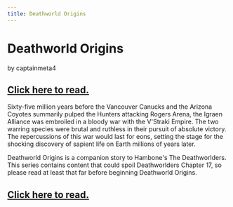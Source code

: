 ```yaml
---
title: Deathworld Origins
---
```


# Deathworld Origins

by captainmeta4

## [Click here to read.](https://captainmeta4.me/books/deathworld_origins?utm_source=deathworlders)

Sixty-five million years before the Vancouver Canucks and the Arizona Coyotes summarily pulped the Hunters attacking Rogers Arena, the Igraen Alliance was embroiled in a bloody war with the V'Straki Empire. The two warring species were brutal and ruthless in their pursuit of absolute victory. The repercussions of this war would last for eons, setting the stage for the shocking discovery of sapient life on Earth millions of years later.

Deathworld Origins is a companion story to Hambone's The Deathworlders. This series contains content that could spoil Deathworlders Chapter 17, so please read at least that far before beginning Deathworld Origins.

## [Click here to read.](https://captainmeta4.me/books/deathworld_origins?utm_source=deathworlders.)
